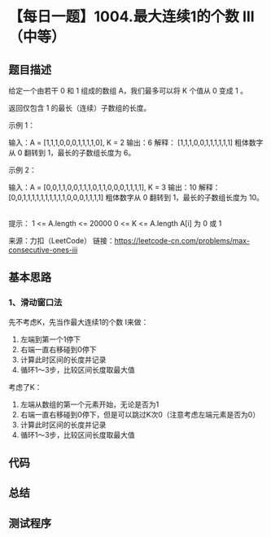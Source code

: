 # 【每日一题】1004.最大连续1的个数 III（中等）

## 题目描述

给定一个由若干 0 和 1 组成的数组 A，我们最多可以将 K 个值从 0 变成 1 。

返回仅包含 1 的最长（连续）子数组的长度。

示例 1：

输入：A = [1,1,1,0,0,0,1,1,1,1,0], K = 2
输出：6
解释： 
[1,1,1,0,0,1,1,1,1,1,1]
粗体数字从 0 翻转到 1，最长的子数组长度为 6。

示例 2：

输入：A = [0,0,1,1,0,0,1,1,1,0,1,1,0,0,0,1,1,1,1], K = 3
输出：10
解释：
[0,0,1,1,1,1,1,1,1,1,1,1,0,0,0,1,1,1,1]
粗体数字从 0 翻转到 1，最长的子数组长度为 10。
 

提示：
1 <= A.length <= 20000
0 <= K <= A.length
A[i] 为 0 或 1 

来源：力扣（LeetCode）
链接：https://leetcode-cn.com/problems/max-consecutive-ones-iii

## 基本思路

### 1、滑动窗口法

先不考虑K，先当作最大连续1的个数 I来做：
1. 左端到第一个1停下
2. 右端一直右移碰到0停下
3. 计算此时区间的长度并记录
4. 循环1～3步，比较区间长度取最大值

考虑了K：
1. 左端从数组的第一个元素开始，无论是否为1
2. 右端一直右移碰到0停下，但是可以跳过K次0（注意考虑左端元素是否为0）
3. 计算此时区间的长度并记录
4. 循环1～3步，比较区间长度取最大值

## 代码

## 总结

## 测试程序
